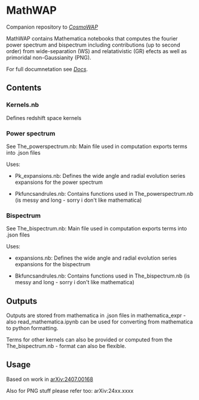 # MathWAP

Companion repository to  [*CosmoWAP*](https://github.com/craddis1/CosmoWAP) 

MathWAP contains Mathematica notebooks that computes the fourier power spectrum and bispectrum including contributions (up to second order) from wide-separation (WS) and relatativistic (GR) efects as well as primoridal non-Gaussianity (PNG).

For full documnetation see [*Docs*](https://cosmowap.readthedocs.io/en/latest/overview.html).

## Contents

### Kernels.nb

Defines redshift space kernels

### Power spectrum

See The_powerspectrum.nb: Main file used in computation exports terms into .json files

Uses:
- Pk_expansions.nb: Defines  the wide angle and radial evolution series expansions for the power spectrum

- Pkfuncsandrules.nb: Contains functions used in The_powerspectrum.nb (is messy and long - sorry i don't like mathematica)

### Bispectrum

See The_bispectrum.nb: Main file used in computation exports terms into .json files

Uses:
- expansions.nb: Defines  the wide angle and radial evolution series expansions for the bispectrum

- Bkfuncsandrules.nb: Contains functions used in The_bispectrum.nb (is messy and long - sorry i don't like mathematica)

## Outputs

Outputs are stored from mathematica in .json files in mathematica_expr - also read_mathematica.ipynb can be used for converting from mathematica to python formatting.

Terms for other kernels can also be provided or computed from the The_bispectrum.nb - format can also be flexible.


## Usage

Based on work in [arXiv:2407.00168](https://arxiv.org/abs/2407.00168) 

Also for PNG stuff please refer too: arXiv:24xx.xxxx
